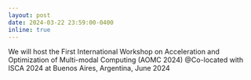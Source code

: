 ```yaml
---
layout: post
date: 2024-03-22 23:59:00-0400
inline: true
---
```


We will host the First International Workshop on Acceleration and Optimization of Multi-modal Computing (AOMC 2024) @Co-located with ISCA 2024 at Buenos Aires, Argentina, June 2024
